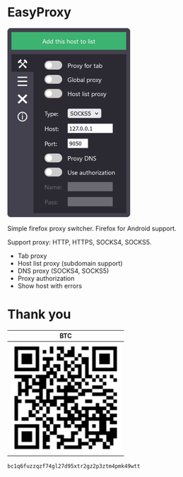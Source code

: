 # EasyProxy
![Popup main tab](./popup-main-tab.png)

Simple firefox proxy switcher.
Firefox for Android support.

Support proxy: HTTP, HTTPS, SOCKS4, SOCKS5.
- Tab proxy
- Host list proxy (subdomain support)
- DNS proxy (SOCKS4, SOCKS5)
- Proxy authorization
- Show host with errors
# Thank you
| BTC |
| :---: |
| ![BTC QR code](./qrcode.png) |
```
bc1q6fuzzqzf74gl27d95xtr2gz2p3ztm4pmk49wtt
```
